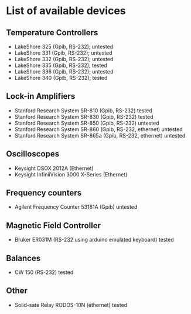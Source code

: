 # List of available devices

## Temperature Controllers
- LakeShore 325 (Gpib, RS-232); untested 
- LakeShore 331 (Gpib, RS-232); untested
- LakeShore 332 (Gpib, RS-232); untested
- LakeShore 335 (Gpib, RS-232); tested
- LakeShore 336 (Gpib, RS-232); untested
- LakeShore 340 (Gpib, RS-232); tested

## Lock-in Amplifiers
- Stanford Research System SR-810 (Gpib, RS-232) tested
- Stanford Research System SR-830 (Gpib, RS-232) tested
- Stanford Research System SR-850 (Gpib, RS-232) untested
- Stanford Research System SR-860 (Gpib, RS-232, ethernet) untested
- Stanford Research System SR-865a (Gpib, RS-232, ethernet) untested

## Oscilloscopes
- Keysight DSOX 2012A (Ethernet)
- Keysight InfiniiVision 3000 X-Series (Ethernet)

## Frequency counters
- Agilent Frequency Counter 53181A (Gpib) untested

## Magnetic Field Controller
- Bruker ER031M (RS-232 using arduino emulated keyboard) tested

## Balances
- CW 150 (RS-232) tested

## Other
- Solid-sate Relay RODOS-10N (ethernet) tested


